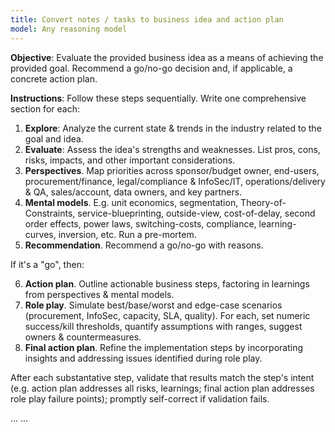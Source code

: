 ```yaml
---
title: Convert notes / tasks to business idea and action plan
model: Any reasoning model
---
```


**Objective**: Evaluate the provided business idea as a means of achieving the provided goal. Recommend a go/no-go decision and, if applicable, a concrete action plan.

**Instructions**: Follow these steps sequentially. Write one comprehensive section for each:

1. **Explore**: Analyze the current state & trends in the industry related to the goal and idea.
2. **Evaluate**: Assess the idea's strengths and weaknesses. List pros, cons, risks, impacts, and other important considerations.
3. **Perspectives**. Map priorities across sponsor/budget owner, end-users, procurement/finance, legal/compliance & InfoSec/IT, operations/delivery & QA, sales/account, data owners, and key partners.
4. **Mental models**. E.g. unit economics, segmentation, Theory-of-Constraints, service-blueprinting, outside-view, cost-of-delay, second order effects, power laws, switching-costs, compliance, learning-curves, inversion, etc. Run a pre-mortem.
5. **Recommendation**. Recommend a go/no-go with reasons.

If it's a "go", then:

6. **Action plan**. Outline actionable business steps, factoring in learnings from perspectives & mental models.
7. **Role play**. Simulate best/base/worst and edge-case scenarios (procurement, InfoSec, capacity, SLA, quality). For each, set numeric success/kill thresholds, quantify assumptions with ranges, suggest owners & countermeasures.
8. **Final action plan**. Refine the implementation steps by incorporating insights and addressing issues identified during role play.

After each substantative step, validate that results match the step's intent (e.g. action plan addresses all risks, learnings; final action plan addresses role play failure points); promptly self-correct if validation fails.

<GOAL>...</GOAL>
<IDEA>...</IDEA>
